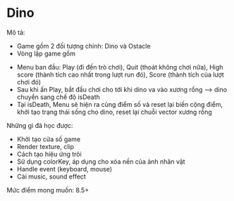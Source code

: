# Dino

Mô tả: 
- Game gồm 2 đối tượng chính: Dino và Ostacle
- Vòng lặp game gồm
+ Menu ban đầu: Play (đi đến trò chơi), Quit (thoát không chơi nữa), High score (thành tích cao nhất trong lượt run đó), Score (thành tích của lượt chơi đó)
+ Sau khi ấn Play, bắt đầu chơi cho tới khi dino va vào xương rồng --> dino chuyển sang chế độ isDeath
+ Tại isDeath, Menu sẽ hiện ra cùng điểm số và reset lại biến cộng điểm, khởi tạo trạng thái sống cho dino, reset lại chuỗi vector xương rồng

Những gì đã học được:
+ Khởi tạo cửa số game
+ Render texture, clip
+ Cách tạo hiệu ứng trôi
+ Sử dụng colorKey, áp dụng cho xóa nền của ảnh nhân vật
+ Handle event (keyboard, mouse)
+ Cài music, sound effect

Mức điểm mong muốn: 8.5+
